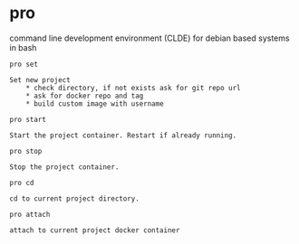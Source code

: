 # pro
command line development environment (CLDE) for debian based systems in bash

```
pro set 

Set new project
    * check directory, if not exists ask for git repo url
    * ask for docker repo and tag
    * build custom image with username
```

```
pro start 

Start the project container. Restart if already running.
```

```
pro stop

Stop the project container.
```

```
pro cd

cd to current project directory.
```

```
pro attach 

attach to current project docker container 
```
